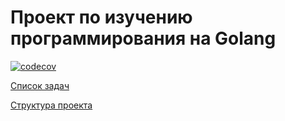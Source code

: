 # Проект по изучению программирования на Golang

[![codecov](https://codecov.io/gh/cat-holding/-be-golang-alexey_novikov/branch/develop/graph/badge.svg?token=ERL2wW19U3)](https://codecov.io/gh/cat-holding/-be-golang-alexey_novikov)

[Список задач](docs/tasks.md)

[Структура проекта](docs/structure.md)
